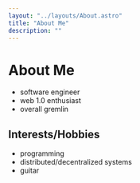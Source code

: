 ```yaml
---
layout: "../layouts/About.astro"
title: "About Me"
description: ""
---
```


# About Me

- software engineer
- web 1.0 enthusiast
- overall gremlin

## Interests/Hobbies

- programming
- distributed/decentralized systems
- guitar
